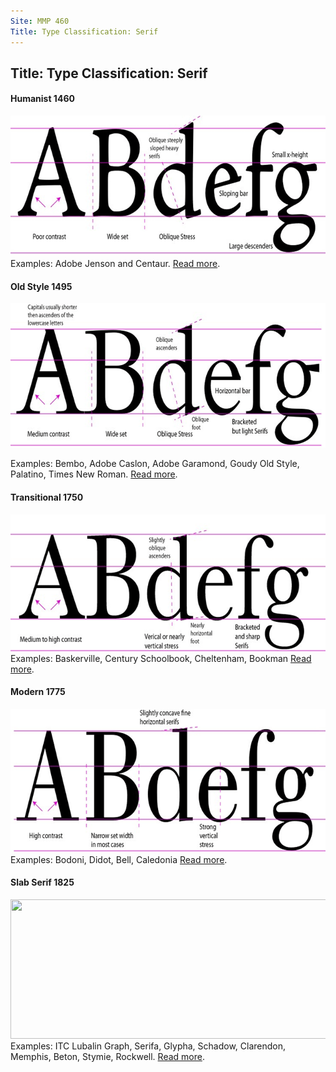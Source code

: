 ```yaml
---
Site: MMP 460
Title: Type Classification: Serif
---
```

<h2>Title: Type Classification: Serif
</h2>
<h4>Humanist 1460</h4>
<img class="alignleft size-full wp-image-598" src="humanist.gif" alt="" width="651" height="225" />
Examples: Adobe Jenson and Centaur.
<a href="http://ilovetypography.com/2007/11/06/type-terminology-humanist-2/">Read more</a>.
<h4>Old Style 1495</h4>
<img class="alignleft size-full wp-image-605" src="oldstyle.gif" alt="" width="660" height="231" />

Examples: Bembo, Adobe Caslon, Adobe Garamond, Goudy Old Style, Palatino, Times New Roman.
<a href="http://ilovetypography.com/2007/11/21/type-terminology-old-style/">Read more</a>.
<h4>Transitional 1750</h4>
<img class="alignleft size-full wp-image-604" src="transitional.gif" alt="" width="651" height="219" />
Examples: Baskerville, Century Schoolbook, Cheltenham, Bookman
<a href="http://ilovetypography.com/2008/01/17/type-terms-transitional-type/">Read more</a>.
<h4>Modern 1775</h4>
<img class="alignleft size-full wp-image-603" src="modern.gif" alt="" width="658" height="230" />
Examples: Bodoni, Didot, Bell, Caledonia
<a href="http://ilovetypography.com/2008/05/30/a-brief-history-of-type-part-4/">Read more</a>.
<h4>Slab Serif 1825</h4>
<img class="alignleft size-full wp-image-602" src="https://mma215site.files.wordpress.com/2015/02/slab.gif" alt="" width="695" height="223" />Examples: ITC Lubalin Graph, Serifa, Glypha, Schadow, Clarendon, Memphis, Beton, Stymie, Rockwell.
<a href="http://ilovetypography.com/2008/06/20/a-brief-history-of-type-part-5/">Read more</a>.
